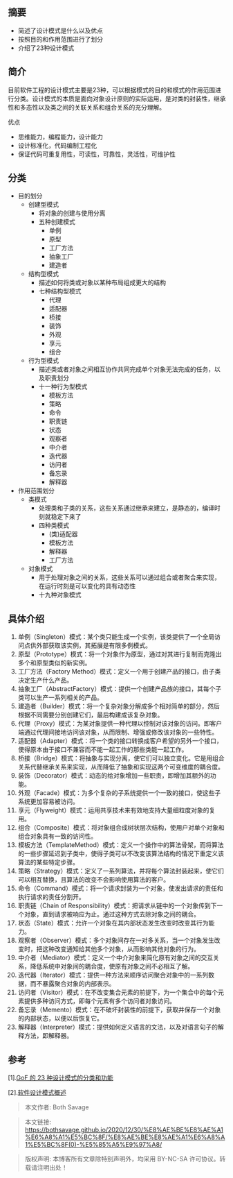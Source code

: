 ## 摘要

* 简述了设计模式是什么以及优点
* 按照目的和作用范围进行了划分
* 介绍了23种设计模式

## 简介
目前软件工程的设计模式主要是23种，可以根据模式的目的和模式的作用范围进行分类。设计模式的本质是面向对象设计原则的实际运用，是对类的封装性，继承性和多态性以及类之间的关联关系和组合关系的充分理解。

优点

* 思维能力，编程能力，设计能力
* 设计标准化，代码编制工程化
* 保证代码可重复用性，可读性，可靠性，灵活性，可维护性

## 分类

* 目的划分
  * 创建型模式
    * 将对象的创建与使用分离
    * 五种创建模式
      * 单例
      * 原型
      * 工厂方法
      * 抽象工厂
      * 建造者
  * 结构型模式
    * 描述如何将类或对象以某种布局组成更大的结构
    * 七种结构型模式
      * 代理
      * 适配器
      * 桥接
      * 装饰
      * 外观
      * 享元
      * 组合
  * 行为型模式
    * 描述类或者对象之间相互协作共同完成单个对象无法完成的任务，以及职责划分
    * 十一种行为型模式
      * 模板方法
      * 策略
      * 命令
      * 职责链
      * 状态
      * 观察者
      * 中介者
      * 迭代器
      * 访问者
      * 备忘录
      * 解释器
* 作用范围划分
  * 类模式
    * 处理类和子类的关系，这些关系通过继承来建立，是静态的，编译时刻就稳定下来了
    * 四种类模式
      * (类)适配器
      * 模板方法
      * 解释器
      * 工厂方法
  * 对象模式
    * 用于处理对象之间的关系，这些关系可以通过组合或者聚合来实现，在运行时刻是可以变化的具有动态性
    * 十九种对象模式

## 具体介绍

1. 单例（Singleton）模式：某个类只能生成一个实例，该类提供了一个全局访问点供外部获取该实例，其拓展是有限多例模式。
2. 原型（Prototype）模式：将一个对象作为原型，通过对其进行复制而克隆出多个和原型类似的新实例。
3. 工厂方法（Factory Method）模式：定义一个用于创建产品的接口，由子类决定生产什么产品。
4. 抽象工厂（AbstractFactory）模式：提供一个创建产品族的接口，其每个子类可以生产一系列相关的产品。
5. 建造者（Builder）模式：将一个复杂对象分解成多个相对简单的部分，然后根据不同需要分别创建它们，最后构建成该复杂对象。
6. 代理（Proxy）模式：为某对象提供一种代理以控制对该对象的访问。即客户端通过代理间接地访问该对象，从而限制、增强或修改该对象的一些特性。
7. 适配器（Adapter）模式：将一个类的接口转换成客户希望的另外一个接口，使得原本由于接口不兼容而不能一起工作的那些类能一起工作。
8. 桥接（Bridge）模式：将抽象与实现分离，使它们可以独立变化。它是用组合关系代替继承关系来实现，从而降低了抽象和实现这两个可变维度的耦合度。
9. 装饰（Decorator）模式：动态的给对象增加一些职责，即增加其额外的功能。
10. 外观（Facade）模式：为多个复杂的子系统提供一个一致的接口，使这些子系统更加容易被访问。
11. 享元（Flyweight）模式：运用共享技术来有效地支持大量细粒度对象的复用。
12. 组合（Composite）模式：将对象组合成树状层次结构，使用户对单个对象和组合对象具有一致的访问性。
13. 模板方法（TemplateMethod）模式：定义一个操作中的算法骨架，而将算法的一些步骤延迟到子类中，使得子类可以不改变该算法结构的情况下重定义该算法的某些特定步骤。
14. 策略（Strategy）模式：定义了一系列算法，并将每个算法封装起来，使它们可以相互替换，且算法的改变不会影响使用算法的客户。
15. 命令（Command）模式：将一个请求封装为一个对象，使发出请求的责任和执行请求的责任分割开。
16. 职责链（Chain of Responsibility）模式：把请求从链中的一个对象传到下一个对象，直到请求被响应为止。通过这种方式去除对象之间的耦合。
17. 状态（State）模式：允许一个对象在其内部状态发生改变时改变其行为能力。
18. 观察者（Observer）模式：多个对象间存在一对多关系，当一个对象发生改变时，把这种改变通知给其他多个对象，从而影响其他对象的行为。
19. 中介者（Mediator）模式：定义一个中介对象来简化原有对象之间的交互关系，降低系统中对象间的耦合度，使原有对象之间不必相互了解。
20. 迭代器（Iterator）模式：提供一种方法来顺序访问聚合对象中的一系列数据，而不暴露聚合对象的内部表示。
21. 访问者（Visitor）模式：在不改变集合元素的前提下，为一个集合中的每个元素提供多种访问方式，即每个元素有多个访问者对象访问。
22. 备忘录（Memento）模式：在不破坏封装性的前提下，获取并保存一个对象的内部状态，以便以后恢复它。
23. 解释器（Interpreter）模式：提供如何定义语言的文法，以及对语言句子的解释方法，即解释器。

## 参考

[1].[GoF 的 23 种设计模式的分类和功能](http://c.biancheng.net/view/1320.html)

[2].[软件设计模式概述](http://c.biancheng.net/view/1317.html)

> 本文作者: Both Savage
  
>本文链接: https://bothsavage.github.io/2020/12/30/%E8%AE%BE%E8%AE%A1%E6%A8%A1%E5%BC%8F/%E8%AE%BE%E8%AE%A1%E6%A8%A1%E5%BC%8F(0)-%E5%85%A5%E9%97%A8/
  
>版权声明: 本博客所有文章除特别声明外，均采用 BY-NC-SA 许可协议。转载请注明出处！


